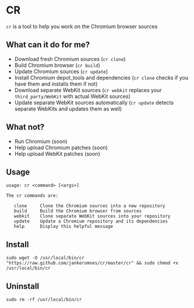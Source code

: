 # CR

`cr` is a tool to help you work on the Chromium browser sources

## What can it do for me?

- Download fresh Chromium sources (`cr clone`)
- Build Chromium browser (`cr build`)
- Update Chromium sources (`cr update`)
- Install Chromium depot_tools and dependencies (`cr clone` checks if you have them and installs them if not)
- Download separate WebKit sources (`cr webkit` replaces your `third_party/WebKit` with actual WebKit sources)
- Update separate WebKit sources automatically (`cr update` detects separate WebKits and updates them as well)

## What not?

- Run Chromium (soon)
- Help upload Chromium patches (soon)
- Help upload WebKit patches (soon)

## Usage

    usage: cr <command> [<args>]

    The cr commands are:

       clone     Clone the Chromium sources into a new repository
       build     Build the Chromium browser from sources
       webkit    Clone separate WebKit sources into your repository
       update    Update a Chromium repository and its dependencies
       help      Display this helpful message

## Install

    sudo wget -O /usr/local/bin/cr "https://raw.github.com/jankeromnes/cr/master/cr" && sudo chmod +x /usr/local/bin/cr

## Uninstall

    sudo rm -rf /usr/local/bin/cr


